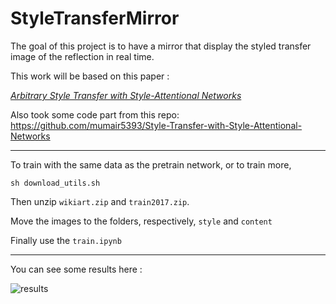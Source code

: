 # StyleTransferMirror
The goal of this project is to have a mirror that display the styled transfer image of the reflection in real time.

This work will be based on this paper :

[*Arbitrary Style Transfer with Style-Attentional Networks*](https://arxiv.org/pdf/1812.02342.pdf)

Also took some code part from this repo:
https://github.com/mumair5393/Style-Transfer-with-Style-Attentional-Networks

---

To train with the same data as the pretrain network, or to train more,
```
sh download_utils.sh
```
Then unzip `wikiart.zip` and `train2017.zip`. 

Move the images to the folders, respectively, `style` and `content`

Finally use the `train.ipynb`

------

You can see some results here :

![results](./results.png)
